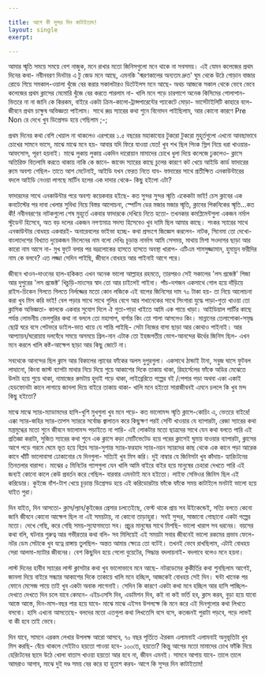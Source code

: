 ```yaml
---

title: আগে কী সুন্দর দিন কাটাইতাম!
layout: single
exerpt: 

---
```


<p> আমার স্মৃতি সময়ে সময়ে বেশ নাজুক, মনে রাখার মতো জিনিসগুলো মনে থাকে না সবসময়। এই যেমন কলেজের প্রথম দিনের কথা- নবীনবরণ দিনটার এ টু জেড মনে আছে, এমনকি 'স্মরণকালের অন্যতম দ্রুত' ঘুম থেকে উঠে গোড়ান বাজার রোডে গিয়ে সমকাল-ওয়ালা খুঁজে বের করার সকালটারও ডিটেইলস মনে আছে- অথচ আজকে সকাল থেকে ভেবে ভেবে কলেজের প্রথম ক্লাসের মেমোরি খুঁজে বের করতে পারলাম না- খালি মনে পড়ে চারপাশে অনেক কিসিমের পোলাপান- ভিতরে না না জানি কে কিরকম, বাইরে একটা ক্রিম-কালো-ট্রান্সপারেন্টের প্যাকেটে মোড়া- ভার্সেটাইলিটি কাহারে বলে- জীবনে প্রথম চাক্ষুষ অভিজ্ঞতা পাইলাম। সাথে রুদ্র স্যারের কথা শুনে বিনোদন পাইছিলাম, আর কোনো কারণে Pre Non রে দেখে খুব ডিপ্রেসড হয়ে গেছিলাম ;-; </p>

<p> প্রথম দিনের কথা বেশি খেয়াল না থাকলেও এরপরের ১.৫ বছরের মহাকাব্যের টুকরো টুকরো মুহূর্তগুলো এখনো আবছাভাবে চোখের সামনে ভাসে, মাঝে মাঝে মনে হয়- আবার যদি ফিরে যাওয়া যেত! খুব শখ ছিল পিংক স্লিপ নিয়ে ধরা খাওয়ার- আফসোস, পূরণ হয়নাই। মাঝে লুকায় লুকায় একদিন দারোয়ান মামাদের চোখে ধুলা দিয়ে কলেজে ঢুকলেও- ক্লাসে অতিরিক্ত বিতলামি করতে থাকায় নাকি কে জানে- জাবেদ স্যারের কাছে চুলের কারণে কট খেয়ে আইডি কার্ড ফাদারের রুমে অবশ্য গেছিল- তাতে আশ মেটেনাই, আইডি যখন ফেরত নিতে যাব- ফাদারের সাথে প্রতীক্ষিত এনকাউন্টারের বদলে আইডি নেওয়া লাগছে মার্টিন হলের এক দাদার থেকে- কিছু হইলো এটা? </p> <p>

ফাদারদের সাথে এনকাউন্টার পরে অবশ্য কয়েকবার হইছে- কত সুন্দর সুন্দর স্মৃতি একেকটা ভাই! চেস ক্লাবের এক কনটেস্টের পর দাবা খেলার সুবিধা নিয়ে বিস্তর আলোচনা, স্পোর্টস ডের মজার মজার স্মৃতি, ক্লাবের পিকনিকের স্মৃতি...কত কী! নবীনবরণের নাটকগুলো শেষ মুহূর্তে একবার ফাদারকে দেখিয়ে নিতে হতো- তখনকার কমপ্লিমেন্টগুলা একজন নর্মাল স্টুডেন্ট হিসেবে, অত বড় দলের একজন নগণ্যমাত্র সদস্য হিসেবেও খুব দামি ছিল আমার কাছে। শংকর স্যারের সাথে এনকাউন্টার বোধহয় একবারই- অনারেবলের ভাইভা হচ্ছে- কথা প্রসংগে জিজ্ঞেস করলেন- নাটক, সিনেমা তো দেখো- বাংলাদেশের বিখ্যাত দুয়েকজন ভিলেনের নাম বলো দেখিঃ চূড়ান্ত নার্ভাস আমি সেসময়, মাথায় মিশা সওদাগর ছাড়া আর কারো নাম আসে না- মুখ ফুটে বলার পর ভদ্রলোকের হাসতে হাসতে অবস্থা খারাপ- এটিএম শামসুজ্জামান, হুমায়ুন ফরীদির নাম কে বলবে? এত লজ্জা সেদিন পাইছি, জীবনে বোধহয় আর পাইনাই আগে পরে। </p> <p>

জীবনে খাওন-দাওনের হাল-হকিকত এখন অনেক ভালো আল্লাহর রহমতে, তারপরও সেই সকালের 'লস প্রজেক্ট' পিজা আর দুপুরের 'লস প্রজেক্ট' খিচুড়ি-মাংসের স্বাদ তো আর চাইলেই পাইনা। পাঁচ-দশজন একসাথে গোল হয়ে দাঁড়িয়ে রাইস-চিকেন গিলতে গিলতে নির্লজ্জের মতো কোন লজিকে এই বালের জিনিসের দাম ৭০ টাকা হয়- তা নিয়ে আলোচনা করা খুব মিস করি ভাই! বেল পড়ার সাথে সাথে গুলির বেগে আর শখানেকের সাথে সিংগারা যুদ্ধে পাড়া-গুতা খাওয়া তো ক্লাসিক অভিজ্ঞতা- কালকে একবার সুযোগ দিলে ঐ গুতা-পাড়া খাইতে আমি এক পায়ে খাড়া। আইডিয়াল পার্টির কাছে পর্যন্ত লোভনীয় ভেলপুরির কথা না বললে তো মহাপাপ, বার্গার কিং তো শালা আসলেও কিং। মান্নানের তেলাপোকা-সমৃদ্ধ ছোট্ট ঘরে বসে পেটভরে ডাইল-ভাত খায়ে যে শান্তি পাইছি- সেটা নিজের বাসা ছাড়া আর কোথাও পাইনাই। আর আপ্যায়ন/ঘরোয়ায় দলবেঁধে সময়ে অসময়ে গ্রিল-নান এটাক তো ইহজগতীয় ভোগ-আনন্দের ঊর্ধের জিনিস ছিল- এখন মনে করলে খালি কষ্ট-আক্ষেপ ছাড়া আর কিছু জোটে না। </p> <p>

সবথেকে আনন্দের ছিল ক্লাস আর বিকালের ল্যাবের ফাঁকের অলস দুপুরগুলা। একসাথে ঠান্ডাই টানা, সবুজ ঘাসে ফুটবল লাত্থানো, কিংবা জাস্ট ব্যাগটা মাথার নিচে দিয়ে শুয়ে আকাশের দিকে তাকায় থাকা, রিহার্সেলের ফাঁকে অডির মেঝেতে উলটা হয়ে শুয়ে থাকা, নামাজের রুমটায় হুদাই পড়ে থাকা, লাইব্রেরিতে গল্পের বই /পেপার পড়া অথবা একা একাই হেডফোনটা কানে লাগায়ে জানলা দিয়ে বাইরে তাকায় থাকা- খালি মনে হইতো সারাজীবনই এমনে চললে কি খুব মন্দ কিছু হইতো? </p> <p>

মাঝে মাঝে স্যার-ম্যাডামদের হাসি-খুশি মুখগুলা খুব মনে পড়ে- কত ভালোমন্দ স্মৃতি ক্লাসে-কোচিং এ, ভেতরে বাইরে! এক্কা স্যার-জহির স্যার-তাপস স্যাররে সর্বোচ্চ জ্বালাতন করে কিছুক্ষণ পরই সেন্টি খাওয়ার যে ব্যাপারটা, রেজা স্যারের কথা মন্ত্রমুগ্ধের মতো শুনে জীবনে ভালোমন্দ পড়াইতে না পারি- এই লোকটার মতো ছাত্রদের সাথে যেন কথা বলতে পারি এই প্রতিজ্ঞা করাটা, সুজিত স্যারের কথা শুনে এক ক্লাসে কড়া মোটিভেটেড হয়ে পরের ক্লাসেই ঘুমায় যাওয়ার ব্যাপারটা, ক্লাসের আগে পড়ে গরমে ঘেমে ভূত হয়ে বিপ্লব স্যার-সুশান্ত স্যার-ফরহাদ স্যার-নয়ন স্যারদের কাছ থেকে এক কানে পড়া আরেক কানে খাঁটি ভালোবাসা ঢোকানোর যে দিনগুলা- সত্যিই খুব মিস করি। দুই নাম্বার যে জিনিসটা খুব কাঁদায়- হ্যারিংটনের তিনতলার বারান্দা। মাঝের ৫ মিনিটের গ্যাপগুলা যেন খালি আমি বাইরে বাইর হয়ে মানুষের চেহারা দেখতে পারি এই জন্যই কোনো কালে কেউ প্রবর্তন করে গেছিল- বারবার এমনটাই মনে হইতো। লাইফ সেভিওর জিনিস ছিল এই করিডোর। কুইজে বাঁশ-টাশ খেয়ে চূড়ান্ত ডিপ্রেসড হয়ে এই করিডোরটায় ফাঁকে ফাঁকে সময় কাটাইলে মনটাই ভালো হয়ে যাইত পুরা। </p> <p>

দিন যাইত, দিন আসতো- ক্লাস/ল্যাব/কুইজের প্রেসার চলতেইছে, ফেস্ট থাকে প্রায় সব উইকেন্ডেই, সত্যি বলতে কেনো জানি জীবনে কোনো আক্ষেপ ছিল না এই সময়টায়, না কোনো তাড়াহুরা। সবই সুন্দর, সাজানো গোছানো একটা গল্পের মতো। দেখে গেছি, করে গেছি সময়-সুযোগমতো সব। প্রচুর মানুষের সাথে মিশছি- ভালো খারাপ সব ধরনের। বয়সের কথা বলি, ঘটনার গুরুত্ব আর গভীরতার কথা বলি- সব মিলিয়েই এই সময়টা সবার জীবনেই ভালো রকমের প্রভাব ফেলে- নটর ডেম সেটাকে খুব যত্নে রাঙ্গায় তুলছিল- অন্তত আমার ক্ষেত্রে তো বটেই। তখনই ভেবে রাখছিলাম, এটাই বোধহয় সেরা আলমা-ম্যাটার জীবনের। বেশ কিছুদিন হয়ে গেলো বুয়েটের, সিদ্ধান্ত বদলায়নাই- বদলাবে বলেও মনে হয়না। </p> <p>

লাস্ট দিনের হাবীব স্যারের লাস্ট ক্লাসটার কথা খুব ভালোভাবে মনে আছে- নটরডেমের কুকীর্তির কথা শুনছিলাম আগেই, জানলা দিয়ে বাইরে সন্ধ্যার আকাশের দিকে তাকায়ে খালি মনে হচ্ছিল, আজকেই বোধহয় সেই দিন। ঘন্টা খানেক পর ফোনে মেসেজ পায়ে তাই খুব একটা অবাক লাগেনাই। সেদিন কি কারণে একটা কথা মনে হচ্ছিল আর হাসি পাচ্ছিল- দেখতে দেখতে দিন চলে যাবে কেমনে- এইচএসসি দিব, এডমিশন দিব, কই না কই ভর্তি হব, ক্লাস করব, বুড়া হয়ে যাবো আস্তে আস্তে, দিন-মাস-বছর পার হয়ে যাবে- মাঝে মাঝে এইসব উপলক্ষে কি মনে করে এই দিনগুলোর কথা লিখতে বসবো। হাসি এখনো আসতেছে- বলদের মতো এতগুলা কথা লিখতেসি বসে বসে, কতজনই পুরাটা পড়বে, পড়ে লাভই বা কী হবে তাই ভেবে। </p> <p>

দিন যাবে, সামনে এরকম লেখার উপলক্ষ আরো আসবে, ৭০ বছর পূর্তিতে ঐরকম এলামনাই এলামনাই অনুভূতিটা খুব মিস করছি- বেঁচে থাকলে সেইটাও হয়তো পাওয়া হবে- ১০০তে, হয়তো? কিন্তু আগের মতো মামাদের চোখ ফাঁকি দিয়ে হেরিংটনের ছাদে উঠে খোলা বাতাস খাওয়া হয়তো আর হবে না, জীবন এমনই। সামনে আগায় যাবে- তালে তালে আমরাও আগাব, মাঝে দুই দণ্ড সময় বের করে হা হুতাশ করব- আগে কি সুন্দর দিন কাটাইতাম! </p>